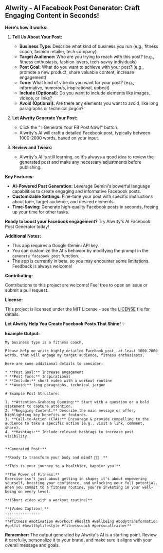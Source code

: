## Alwrity - AI Facebook Post Generator: Craft Engaging Content in Seconds! 


**Here's how it works:**

1. **Tell Us About Your Post:**
   * **Business Type:** Describe what kind of business you run (e.g., fitness coach, fashion retailer, tech company).
   * **Target Audience:**  Who are you trying to reach with this post? (e.g., fitness enthusiasts, fashion lovers, tech-savvy individuals)
   * **Post Goal:**  What do you want to achieve with your post? (e.g., promote a new product, share valuable content, increase engagement)
   * **Tone:** What kind of vibe do you want for your post? (e.g., informative, humorous, inspirational, upbeat)
   * **Include (Optional):**   Do you want to include elements like images, videos, or links? 
   * **Avoid (Optional):** Are there any elements you want to avoid, like long paragraphs or technical jargon?

2. **Let Alwrity Generate Your Post:** 
   *  Click the "✨Generate Your FB Post Now!" button. 
   *  Alwrity's AI will craft a detailed Facebook post, typically between 1000-2000 words, based on your input.  

3. **Review and Tweak:**
   *  Alwrity's AI is still learning, so it's always a good idea to review the generated post and make any necessary adjustments before publishing. 

**Key Features:**

* **AI-Powered Post Generation:**  Leverage Gemini's powerful language capabilities to create engaging and informative Facebook posts.
* **Customizable Settings:**  Fine-tune your post with specific instructions about tone, target audience, and desired elements.
* **Time-Saving:**  Generate high-quality Facebook posts in seconds, freeing up your time for other tasks. 

**Ready to boost your Facebook engagement?**  Try Alwrity's AI Facebook Post Generator today!

**Additional Notes:**

* This app requires a Google Gemini API key.
* You can customize the AI's behavior by modifying the prompt in the `generate_facebook_post` function. 
* The app is currently in beta, so you may encounter some limitations.  Feedback is always welcome!

**Contributing:**

Contributions to this project are welcome! Feel free to open an issue or submit a pull request.

**License:**

This project is licensed under the MIT License - see the [LICENSE](LICENSE) file for details.

**Let Alwrity Help You Create Facebook Posts That Shine!** ✨



**Example Output:**

```
My business type is a fitness coach.

Please help me write highly detailed Facebook post, at least 1000-2000 words, that will engage my target audience, fitness enthusiasts.

Here are some additional details to consider:

* **Post Goal:** Increase engagement
* **Post Tone:** Inspirational 
* **Include:** short video with a workout routine
* **Avoid:** long paragraphs, technical jargon

# Example Post Structure:

1. **Attention-Grabbing Opening:** Start with a question or a bold statement to capture attention.
2. **Engaging Content:** Describe the main message or offer, highlighting key benefits or features.
3. **Call-to-Action (CTA):** Encourage & provide compelling to the audience to take a specific action (e.g., visit a link, comment, share).
4. **Hashtags:** Include relevant hashtags to increase post visibility.


**Generated Post:**

**Ready to transform your body and mind? 💪🧠  **

**This is your journey to a healthier, happier you!**

**The Power of Fitness:**  
Exercise isn't just about getting in shape; it's about empowering yourself, boosting your confidence, and unlocking your full potential. When you commit to a fitness routine, you're investing in your well-being on every level. 

**(Short video with a workout routine)**

**[Video Caption] **  
................
........
**#fitness #motivation #workout #health #wellbeing #bodytransformation #getfit #healthylifestyle #fitnesscoach #personaltrainer**

```

**Remember:**  The output generated by Alwrity's AI is a starting point.  Review it carefully, personalize it to your brand, and make sure it aligns with your overall message and goals.  
